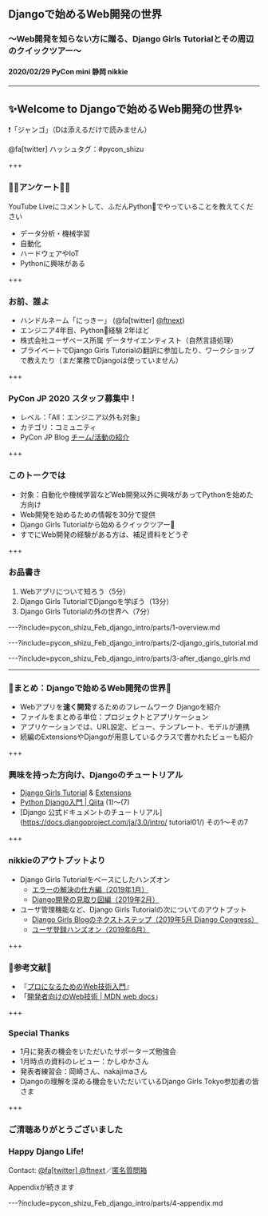 ## Djangoで始めるWeb開発の世界
### 〜Web開発を知らない方に贈る、Django Girls Tutorialとその周辺のクイックツアー〜
#### 2020/02/29 PyCon mini 静岡 nikkie

---

## ✨Welcome to Djangoで始めるWeb開発の世界✨

❗️「ジャンゴ」（Dは添えるだけで読みません）

@fa[twitter] ハッシュタグ：#pycon_shizu

+++

### 🙋‍♀️アンケート🙋‍♂️

YouTube Liveにコメントして、ふだんPython🐍でやっていることを教えてください

- データ分析・機械学習
- 自動化
- ハードウェアやIoT
- Pythonに興味がある

+++

### お前、誰よ

- ハンドルネーム「にっきー」 (@fa[twitter] [@ftnext](https://twitter.com/ftnext))
- エンジニア4年目、Python🐍経験 2年ほど
- 株式会社ユーザベース所属 データサイエンティスト（自然言語処理）
- プライベートでDjango Girls Tutorialの翻訳に参加したり、ワークショップで教えたり（まだ業務でDjangoは使っていません）

+++

### PyCon JP 2020 スタッフ募集中！

- レベル：「All：エンジニア以外も対象」
- カテゴリ：コミュニティ
- PyCon JP Blog [チーム/活動の紹介](https://pyconjp.blogspot.com/2020/02/pyconjp2020-team.html)

+++

### このトークでは

- 対象：自動化や機械学習などWeb開発以外に興味があってPythonを始めた方向け
- Web開発を始めるための情報を30分で提供
- Django Girls Tutorialから始めるクイックツアー🎫
- すでにWeb開発の経験がある方は、補足資料をどうぞ

+++

### お品書き

1. Webアプリについて知ろう（5分）
2. Django Girls TutorialでDjangoを学ぼう（13分）
3. Django Girls Tutorialの外の世界へ（7分）

---?include=pycon_shizu_Feb_django_intro/parts/1-overview.md

---?include=pycon_shizu_Feb_django_intro/parts/2-django_girls_tutorial.md

---?include=pycon_shizu_Feb_django_intro/parts/3-after_django_girls.md

---

### 📌まとめ：Djangoで始めるWeb開発の世界📌

- Webアプリを**速く開発**するためのフレームワーク Djangoを紹介
- ファイルをまとめる単位：プロジェクトとアプリケーション
- アプリケーションでは、URL設定、ビュー、テンプレート、モデルが連携
- 続編のExtensionsやDjangoが用意しているクラスで書かれたビューも紹介

+++

### 興味を持った方向け、Djangoのチュートリアル

- [Django Girls Tutorial](https://tutorial.djangogirls.org/ja/) & [Extensions](https://tutorial-extensions.djangogirls.org/ja/)
- [Python Django入門 | Qiita](https://qiita.com/kaki_k/items/511611cadac1d0c69c54) (1)〜(7)
- [Django 公式ドキュメントのチュートリアル](https://docs.djangoproject.com/ja/3.0/intro/ tutorial01/) その1〜その7

+++

### nikkieのアウトプットより

- Django Girls Tutorialをベースにしたハンズオン
  - [エラーの解決の仕方編（2019年1月）](https://gitpitch.com/ftnext/2019_slides/master?p=elv_Jan_django_errorfriends)
  - [Django開発の見取り図編（2019年2月）](https://gitpitch.com/ftnext/2019_slides/master?p=elv_Feb_django_developcompass)
- ユーザ管理機能など、Django Girls Tutorialの次についてのアウトプット
  - [Django Girls Blogのネクストステップ（2019年5月 Django Congress）](https://gitpitch.com/ftnext/2019_slides/master?p=django_congress_2019_blog_next_step)
  - [ユーザ登録ハンズオン（2019年6月）](https://gitpitch.com/ftnext/2019_slides/master?p=django_girls_Jun_user_register_handson)

+++

### 📗参考文献📗

- 『[プロになるためのWeb技術入門](https://gihyo.jp/book/2010/978-4-7741-4235-7)』
- 「[開発者向けのWeb技術 | MDN web docs](https://developer.mozilla.org/ja/docs/Web)」

+++

### Special Thanks

- 1月に発表の機会をいただいたサポーターズ勉強会
- 1月時点の資料のレビュー：かしゆかさん
- 発表者練習会：岡崎さん、nakajimaさん
- Djangoの理解を深める機会をいただいているDjango Girls Tokyo参加者の皆さま

+++

### ご清聴ありがとうございました
### Happy Django Life!

Contact: [@fa[twitter] @ftnext](https://twitter.com/ftnext)／[匿名質問箱](https://peing.net/ja/ftnext)

Appendixが続きます

---?include=pycon_shizu_Feb_django_intro/parts/4-appendix.md
